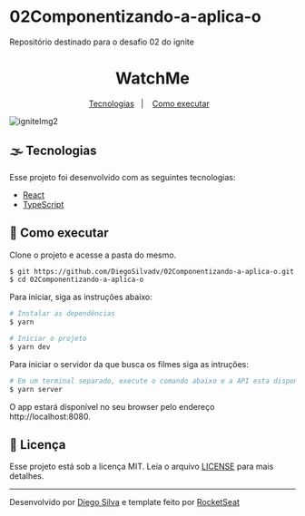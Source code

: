 # 02Componentizando-a-aplica-o
Repositório destinado para o desafio 02 do ignite 


 <h1 align="center">WatchMe</h1> 

<!-- Menu -->

<p align="center">
  <a href="#-tecnologias">Tecnologias</a>&nbsp;&nbsp;&nbsp;|&nbsp;&nbsp;&nbsp;
  <a href="#-como-executar">Como executar</a>&nbsp;&nbsp;&nbsp;
</p>

<!-- Banner -->

![igniteImg2](https://user-images.githubusercontent.com/60052506/133946745-6fc6c339-0d16-4ce8-8d2f-e364d82da8e1.PNG)


<!-- Body -->

## 🌫 Tecnologias

Esse projeto foi desenvolvido com as seguintes tecnologias:

- [React](https://reactjs.org)
- [TypeScript](https://www.typescriptlang.org/)

## 🚀 Como executar

Clone o projeto e acesse a pasta do mesmo.

```bash
$ git https://github.com/DiegoSilvadv/02Componentizando-a-aplica-o.git
$ cd 02Componentizando-a-aplica-o
```

Para iniciar, siga as instruções abaixo:
```bash
# Instalar as dependências
$ yarn

# Iniciar o projeto
$ yarn dev
```
Para iniciar o servidor da que busca os filmes siga as intruções:
```bash
# Em um terminal separado, execute o comando abaixo e a API esta disponivel http://localhost:3333
$ yarn server
```
O app estará disponível no seu browser pelo endereço http://localhost:8080.

## 📄 Licença

Esse projeto está sob a licença MIT. Leia o arquivo [LICENSE](LICENSE.md) para mais detalhes.

---

<!-- Footer -->
Desenvolvido por [Diego Silva](https://github.com/DiegoSilvadv) e template feito por [RocketSeat](https://github.com/rocketseat-education/ignite-template-componentizando-a-aplicacao/tree/main/src)
